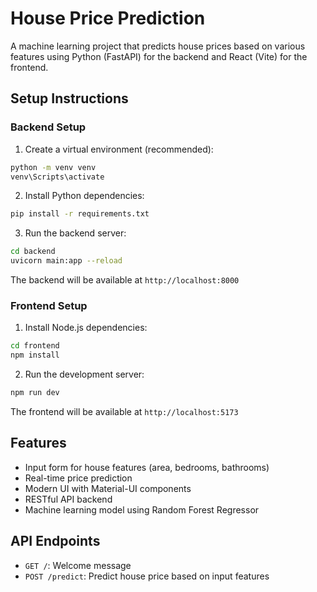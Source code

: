 # House Price Prediction

A machine learning project that predicts house prices based on various features using Python (FastAPI) for the backend and React (Vite) for the frontend.

## Setup Instructions

### Backend Setup

1. Create a virtual environment (recommended):
```bash
python -m venv venv
venv\Scripts\activate
```

2. Install Python dependencies:
```bash
pip install -r requirements.txt
```

3. Run the backend server:
```bash
cd backend
uvicorn main:app --reload
```

The backend will be available at `http://localhost:8000`

### Frontend Setup

1. Install Node.js dependencies:
```bash
cd frontend
npm install
```

2. Run the development server:
```bash
npm run dev
```

The frontend will be available at `http://localhost:5173`

## Features

- Input form for house features (area, bedrooms, bathrooms)
- Real-time price prediction
- Modern UI with Material-UI components
- RESTful API backend
- Machine learning model using Random Forest Regressor

## API Endpoints

- `GET /`: Welcome message
- `POST /predict`: Predict house price based on input features
